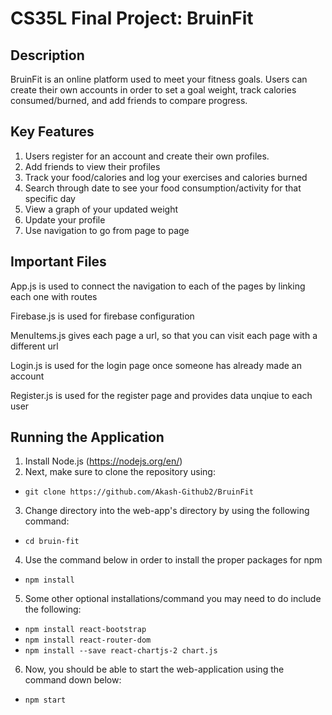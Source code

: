 # CS35L Final Project: BruinFit

## Description

BruinFit is an online platform used to meet your fitness goals. Users can create their own accounts in order to set a goal weight, track calories consumed/burned, and add friends to compare progress. 

## Key Features

1. Users register for an account and create their own profiles. 
2. Add friends to view their profiles
3. Track your food/calories and log your exercises and calories burned 
4. Search through date to see your food consumption/activity for that specific day 
5. View a graph of your updated weight
6. Update your profile
7. Use navigation to go from page to page

## Important Files

App.js is used to connect the navigation to each of the pages by linking each one with routes

Firebase.js is used for firebase configuration

MenuItems.js gives each page a url, so that you can visit each page with a different url 

Login.js is used for the login page once someone has already made an account

Register.js is used for the register page and provides data unqiue to each user

## Running the Application 
1. Install Node.js (https://nodejs.org/en/) 
2. Next, make sure to clone the repository using: 
* ```git clone https://github.com/Akash-Github2/BruinFit```
3. Change directory into the web-app's directory by using the following command: 
* ```cd bruin-fit```
4. Use the command below in order to install the proper packages for npm 
* ```npm install```
5. Some other optional installations/command you may need to do include the following: 
* ```npm install react-bootstrap```
* ```npm install react-router-dom```
* ```npm install --save react-chartjs-2 chart.js```
6. Now, you should be able to start the web-application using the command down below: 
* ```npm start```
   
